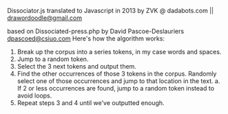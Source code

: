 Dissociator.js
translated to Javascript in 2013 by ZVK @ dadabots.com || drawordoodle@gmail.com

based on Dissociated-press.php by David Pascoe-Deslauriers <dpascoed@csiuo.com>
Here's how the algorithm works:
1. Break up the corpus into a series tokens, in my case words and spaces.
2. Jump to a random token.
3. Select the 3 next tokens and output them.
4. Find the other occurrences of those 3 tokens in the corpus. Randomly select one of those occurrences and jump to that location in the text.
a. If 2 or less occurrences are found, jump to a random token instead to avoid loops.
5. Repeat steps 3 and 4 until we've outputted enough.